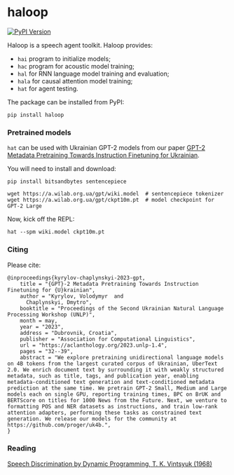 # haloop

[![PyPI Version](https://img.shields.io/pypi/v/haloop.svg)](https://pypi.python.org/pypi/haloop)

Haloop is a speech agent toolkit. Haloop provides:

- `hai` program to initialize models;
- `hac` program for acoustic model training;
- `hal` for RNN language model training and evaluation;
- `hala` for causal attention model training;
- `hat` for agent testing.

The package can be installed from PyPI:

```
pip install haloop
```

### Pretrained models

`hat` can be used with Ukrainian GPT-2 models from our paper [GPT-2 Metadata Pretraining Towards Instruction Finetuning for Ukrainian](https://github.com/proger/uk4b).

You will need to install and download:

```
pip install bitsandbytes sentencepiece

wget https://a.wilab.org.ua/gpt/wiki.model  # sentencepiece tokenizer
wget https://a.wilab.org.ua/gpt/ckpt10m.pt  # model checkpoint for GPT-2 Large
```

Now, kick off the REPL:

```
hat --spm wiki.model ckpt10m.pt
```

### Citing

Please cite:

```
@inproceedings{kyrylov-chaplynskyi-2023-gpt,
    title = "{GPT}-2 Metadata Pretraining Towards Instruction Finetuning for {U}krainian",
    author = "Kyrylov, Volodymyr  and
      Chaplynskyi, Dmytro",
    booktitle = "Proceedings of the Second Ukrainian Natural Language Processing Workshop (UNLP)",
    month = may,
    year = "2023",
    address = "Dubrovnik, Croatia",
    publisher = "Association for Computational Linguistics",
    url = "https://aclanthology.org/2023.unlp-1.4",
    pages = "32--39",
    abstract = "We explore pretraining unidirectional language models on 4B tokens from the largest curated corpus of Ukrainian, UberText 2.0. We enrich document text by surrounding it with weakly structured metadata, such as title, tags, and publication year, enabling metadata-conditioned text generation and text-conditioned metadata prediction at the same time. We pretrain GPT-2 Small, Medium and Large models each on single GPU, reporting training times, BPC on BrUK and BERTScore on titles for 1000 News from the Future. Next, we venture to formatting POS and NER datasets as instructions, and train low-rank attention adapters, performing these tasks as constrained text generation. We release our models for the community at https://github.com/proger/uk4b.",
}
```

### Reading

[Speech Discrimination by Dynamic Programming, T. K. Vintsyuk (1968)](https://link.springer.com/article/10.1007/BF01074755)
